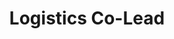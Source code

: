 ---
layout: post
weight: 100
name: Felicia Crozier
title: Logistics Co-Lead
status: executive
img: /assets/images/members/felicia.jpg
email: siang [at] alumni.ubc.ca
biography: >
  Ngai To recently graduated from UBC with distinction in chemical engineering (minor in computer science).
linkedin: https://www.linkedin.com/in/c-siang-lim-98535048
---